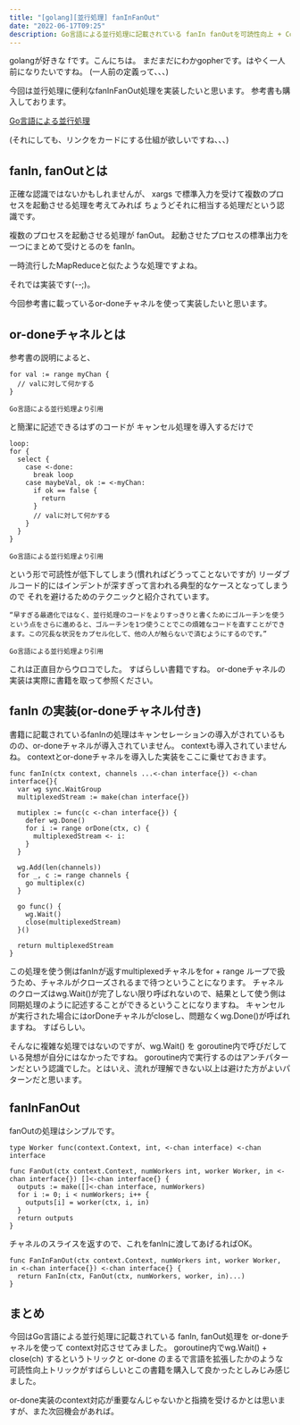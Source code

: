 ```yaml
---
title: "[golang][並行処理] fanInFanOut"
date: "2022-06-17T09:25"
description: Go言語による並行処理に記載されている fanIn fanOutを可読性向上 + Context対応させてみました
---
```


golangが好きな fです。こんにちは。
まだまだにわかgopherです。はやく一人前になりたいですね。
(一人前の定義って、、、)

今回は並行処理に便利なfanInFanOut処理を実装したいと思います。
参考書も購入しております。

[Go言語による並行処理](https://www.amazon.co.jp/dp/4873118468)

(それにしても、リンクをカードにする仕組が欲しいですね、、、)


## fanIn, fanOutとは

正確な認識ではないかもしれませんが、
xargs で標準入力を受けて複数のプロセスを起動させる処理を考えてみれば
ちょうどそれに相当する処理だという認識です。

複数のプロセスを起動させる処理が fanOut。
起動させたプロセスの標準出力を一つにまとめて受けとるのを fanIn。

一時流行したMapReduceと似たような処理ですよね。

それでは実装です(--;)。


今回参考書に載っているor-doneチャネルを使って実装したいと思います。

## or-doneチャネルとは

参考書の説明によると、

```
for val := range myChan {
  // valに対して何かする
}
```
`Go言語による並行処理より引用`

と簡潔に記述できるはずのコードが
キャンセル処理を導入するだけで

```
loop:
for {
  select {
    case <-done:
      break loop
    case maybeVal, ok := <-myChan:
      if ok == false {
        return
      }
      // valに対して何かする
    }
  }
}
```
`Go言語による並行処理より引用`

という形で可読性が低下してしまう(慣れればどうってことないですが)
リーダブルコード的にはインデントが深すぎって言われる典型的なケースとなってしまうので
それを避けるためのテクニックと紹介されています。


```
“早すぎる最適化ではなく、並行処理のコードをよりすっきりと書くためにゴルーチンを使うという点をさらに進めると、ゴルーチンを1つ使うことでこの煩雑なコードを直すことができます。この冗長な状況をカプセル化して、他の人が触らないで済むようにするのです。”
```
`Go言語による並行処理より引用`


これは正直目からウロコでした。
すばらしい書籍ですね。
or-doneチャネルの実装は実際に書籍を取って参照ください。


## fanIn の実装(or-doneチャネル付き)

書籍に記載されているfanInの処理はキャンセレーションの導入がされているものの、or-doneチャネルが導入されていません。
contextも導入されていませんね。
contextとor-doneチャネルを導入した実装をここに乗せておきます。


```
func fanIn(ctx context, channels ...<-chan interface{}) <-chan interface{}{
  var wg sync.WaitGroup
  multiplexedStream := make(chan interface{})

  mutiplex := func(c <-chan interface{}) {
    defer wg.Done()
    for i := range orDone(ctx, c) {
      multiplexedStream <- i:
    }
  }

  wg.Add(len(channels))
  for _, c := range channels {
    go multiplex(c)
  }

  go func() {
    wg.Wait()
    close(multiplexedStream)
  }()

  return multiplexedStream
}
```


この処理を使う側はfanInが返すmultiplexedチャネルをfor + range ループで扱うため、チャネルがクローズされるまで待つということになります。
チャネルのクローズはwg.Wait()が完了しない限り呼ばれないので、結果として使う側は同期処理のように記述することができるということになりますね。
キャンセルが実行された場合にはorDoneチャネルがcloseし、問題なくwg.Done()が呼ばれますね。
すばらしい。

そんなに複雑な処理ではないのですが、wg.Wait() を goroutine内で呼びだしている発想が自分にはなかったですね。
goroutine内で実行するのはアンチパターンだという認識でした。とはいえ、流れが理解できない以上は避けた方がよいパターンだと思います。


## fanInFanOut

fanOutの処理はシンプルです。

```
type Worker func(context.Context, int, <-chan interface) <-chan interface

func FanOut(ctx context.Context, numWorkers int, worker Worker, in <-chan interface{}) []<-chan interface{} {
  outputs := make([]<-chan interface, numWorkers)
  for i := 0; i < numWorkers; i++ {
    outputs[i] = worker(ctx, i, in)
  }
  return outputs
}
```

チャネルのスライスを返すので、これをfanInに渡してあげるればOK。

```
func FanInFanOut(ctx context.Context, numWorkers int, worker Worker, in <-chan interface{}) <-chan interface{} {
  return FanIn(ctx, FanOut(ctx, numWorkers, worker, in)...)
}
```

## まとめ

今回はGo言語による並行処理に記載されている fanIn, fanOut処理を or-doneチャネルを使って context対応させてみました。
goroutine内でwg.Wait() + close(ch) するというトリックと or-done のまるで言語を拡張したかのような可読性向上トリックがすばらしいとこの書籍を購入して良かったとしみじみ感じました。

or-done実装のcontext対応が重要なんじゃないかと指摘を受けるかとは思いますが、また次回機会があれば。
